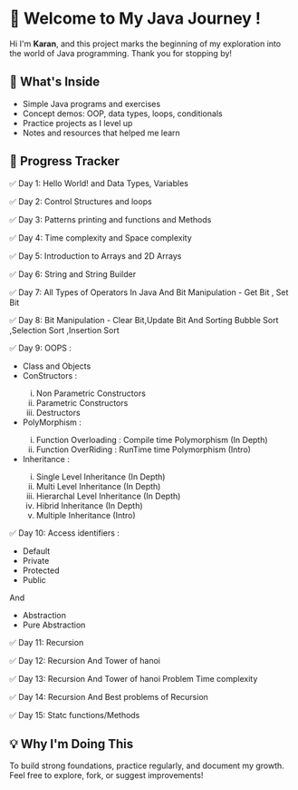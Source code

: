 <h1>🚀 Welcome to My Java Journey !</h1>
  <p>Hi I'm <strong>Karan</strong>, and this project marks the beginning of my exploration into the world of Java programming. Thank you for stopping by!</p>

  <h2>📘 What's Inside</h2>
  <ul>
    <li>Simple Java programs and exercises</li>
    <li>Concept demos: OOP, data types, loops, conditionals</li>
    <li>Practice projects as I level up</li>
    <li>Notes and resources that helped me learn</li>
  </ul>

  <h2>📅 Progress Tracker</h2>
  <div class="progress">
    <p>✅ Day 1: Hello World! and Data Types, Variables </p>
    <p>✅ Day 2: Control Structures and loops</p>
    <p>✅ Day 3: Patterns printing and functions and Methods </p>
    <p>✅ Day 4: Time complexity and Space complexity </p>
    <p>✅ Day 5: Introduction to Arrays and 2D Arrays </p>
    <p>✅ Day 6: String and String Builder </p>
    <p>✅ Day 7: All Types of Operators In Java And Bit Manipulation - Get Bit , Set Bit</p>
    <p>✅ Day 8: Bit Manipulation - Clear Bit,Update Bit And Sorting Bubble Sort ,Selection Sort ,Insertion Sort</p>
    <p>✅ Day 9: OOPS :
    <ul>
      <li>Class and Objects</li>
      <li>ConStructors :</li>
        <ol type ='i'>
          <li>Non Parametric Constructors</li>
          <li>Parametric Constructors </li>
          <li>Destructors</li>
        </ol>
      <li>PolyMorphism :</li>
         <ol type= 'i'>
          <li>Function Overloading : Compile time Polymorphism (In Depth)</li>
          <li>Function OverRiding : RunTime time Polymorphism (Intro)</li>
         </ol>
      <li>Inheritance :</li>
        <ol type ='i'>
         <li>Single Level Inheritance (In Depth) </li>
         <li>Multi Level Inheritance (In Depth)</li>
         <li>Hierarchal Level Inheritance (In Depth)</li>
         <li>Hibrid Inheritance (In Depth)</li>
         <li>Multiple Inheritance (Intro)</li>
       </ol>
   </ul>
   </p>
   <p>✅ Day 10: Access identifiers :
   <ul>
     <li>Default</li>
     <li>Private</li>
     <li>Protected</li>
     <li>Public</li>
   </ul>
   And <ul>
        <li>Abstraction</li>
        <li>Pure Abstraction</li>
    </ul>
   </p>
    <p>✅ Day 11: Recursion</p>
    <p>✅ Day 12: Recursion And Tower of hanoi</p>
    <p>✅ Day 13: Recursion And Tower of hanoi Problem Time complexity</p>
    <p>✅ Day 14: Recursion And Best problems of Recursion</p>
    <p>✅ Day 15: Statc functions/Methods</p>
  </div>

  <h2>💡 Why I'm Doing This</h2>
  <p>To build strong foundations, practice regularly, and document my growth. Feel free to explore, fork, or suggest improvements!</p>
